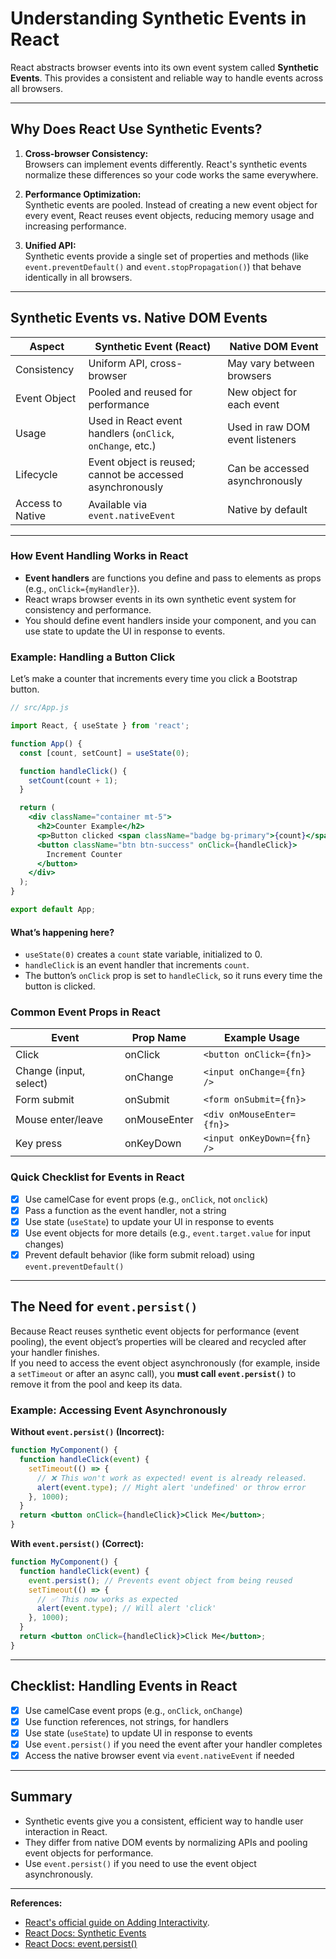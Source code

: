 # Understanding Synthetic Events in React

React abstracts browser events into its own event system called **Synthetic Events**. This provides a consistent and reliable way to handle events across all browsers.

---

## Why Does React Use Synthetic Events?

1. **Cross-browser Consistency:**  
   Browsers can implement events differently. React's synthetic events normalize these differences so your code works the same everywhere.

2. **Performance Optimization:**  
   Synthetic events are pooled. Instead of creating a new event object for every event, React reuses event objects, reducing memory usage and increasing performance.

3. **Unified API:**  
   Synthetic events provide a single set of properties and methods (like `event.preventDefault()` and `event.stopPropagation()`) that behave identically in all browsers.

---

## Synthetic Events vs. Native DOM Events

| Aspect                | Synthetic Event (React)                                    | Native DOM Event                     |
|-----------------------|------------------------------------------------------------|--------------------------------------|
| Consistency           | Uniform API, cross-browser                                 | May vary between browsers            |
| Event Object          | Pooled and reused for performance                          | New object for each event            |
| Usage                 | Used in React event handlers (`onClick`, `onChange`, etc.) | Used in raw DOM event listeners      |
| Lifecycle             | Event object is reused; cannot be accessed asynchronously  | Can be accessed asynchronously       |
| Access to Native      | Available via `event.nativeEvent`                          | Native by default                    |

---
### How Event Handling Works in React

- **Event handlers** are functions you define and pass to elements as props (e.g., `onClick={myHandler}`).
- React wraps browser events in its own synthetic event system for consistency and performance.
- You should define event handlers inside your component, and you can use state to update the UI in response to events.

### Example: Handling a Button Click

Let’s make a counter that increments every time you click a Bootstrap button.

```jsx
// src/App.js

import React, { useState } from 'react';

function App() {
  const [count, setCount] = useState(0);

  function handleClick() {
    setCount(count + 1);
  }

  return (
    <div className="container mt-5">
      <h2>Counter Example</h2>
      <p>Button clicked <span className="badge bg-primary">{count}</span> times</p>
      <button className="btn btn-success" onClick={handleClick}>
        Increment Counter
      </button>
    </div>
  );
}

export default App;
```

#### What’s happening here?

- `useState(0)` creates a `count` state variable, initialized to 0.
- `handleClick` is an event handler that increments `count`.
- The button’s `onClick` prop is set to `handleClick`, so it runs every time the button is clicked.

### Common Event Props in React

| Event                   | Prop Name    | Example Usage                   |
|-------------------------|-------------|---------------------------------|
| Click                   | onClick     | `<button onClick={fn}>`         |
| Change (input, select)  | onChange    | `<input onChange={fn} />`       |
| Form submit             | onSubmit    | `<form onSubmit={fn}>`          |
| Mouse enter/leave       | onMouseEnter| `<div onMouseEnter={fn}>`       |
| Key press               | onKeyDown   | `<input onKeyDown={fn} />`      |

### Quick Checklist for Events in React

- [x] Use camelCase for event props (e.g., `onClick`, not `onclick`)
- [x] Pass a function as the event handler, not a string
- [x] Use state (`useState`) to update your UI in response to events
- [x] Use event objects for more details (e.g., `event.target.value` for input changes)
- [x] Prevent default behavior (like form submit reload) using `event.preventDefault()`

---

## The Need for `event.persist()`

Because React reuses synthetic event objects for performance (event pooling), the event object’s properties will be cleared and recycled after your handler finishes.  
If you need to access the event object asynchronously (for example, inside a `setTimeout` or after an async call), you **must call `event.persist()`** to remove it from the pool and keep its data.

### Example: Accessing Event Asynchronously

**Without `event.persist()` (Incorrect):**
```jsx
function MyComponent() {
  function handleClick(event) {
    setTimeout(() => {
      // ❌ This won't work as expected! event is already released.
      alert(event.type); // Might alert 'undefined' or throw error
    }, 1000);
  }
  return <button onClick={handleClick}>Click Me</button>;
}
```

**With `event.persist()` (Correct):**
```jsx
function MyComponent() {
  function handleClick(event) {
    event.persist(); // Prevents event object from being reused
    setTimeout(() => {
      // ✅ This now works as expected
      alert(event.type); // Will alert 'click'
    }, 1000);
  }
  return <button onClick={handleClick}>Click Me</button>;
}
```

---

## Checklist: Handling Events in React

- [x] Use camelCase event props (e.g., `onClick`, `onChange`)
- [x] Use function references, not strings, for handlers
- [x] Use state (`useState`) to update UI in response to events
- [x] Use `event.persist()` if you need the event after your handler completes
- [x] Access the native browser event via `event.nativeEvent` if needed

---

## Summary

- Synthetic events give you a consistent, efficient way to handle user interaction in React.
- They differ from native DOM events by normalizing APIs and pooling event objects for performance.
- Use `event.persist()` if you need to use the event object asynchronously.

---

**References:**
- [React's official guide on Adding Interactivity](https://react.dev/learn/adding-interactivity).
- [React Docs: Synthetic Events](https://react.dev/reference/react-dom/components/common#events)
- [React Docs: event.persist()](https://react.dev/reference/react-dom/components/common#eventpersist)
